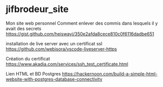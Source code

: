 # jifbrodeur_site
Mon site web personnel
Comment enlever des commis dans lesquels il y avait des secrets
https://gist.github.com/heiswayi/350e2afda8cece810c0f6116dadbe651

installation de live server avec un certificat ssl
https://github.com/webisora/vscode-liveserver-https

Création du certificat
https://www.akadia.com/services/ssh_test_certificate.html

Lien HTML et BD Postgres
https://hackernoon.com/build-a-simple-html-website-with-postgres-database-connectivity

